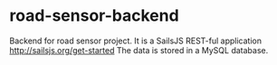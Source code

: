# road-sensor-backend
Backend for road sensor project. It is a SailsJS REST-ful application http://sailsjs.org/get-started
The data is stored in a MySQL database.
